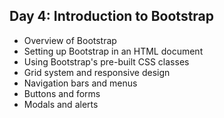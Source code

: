 ## Day 4: Introduction to Bootstrap
- Overview of Bootstrap
- Setting up Bootstrap in an HTML document
- Using Bootstrap's pre-built CSS classes
- Grid system and responsive design
- Navigation bars and menus
- Buttons and forms
- Modals and alerts
